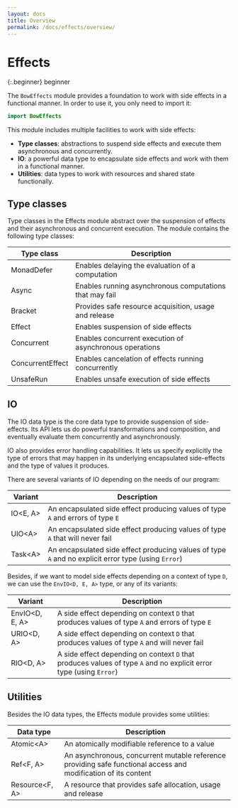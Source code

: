 ```yaml
---
layout: docs
title: Overview
permalink: /docs/effects/overview/
---
```


# Effects
 
 {:.beginner}
 beginner
 
 The `BowEffects` module provides a foundation to work with side effects in a functional manner. In order to use it, you only need to import it:

```swift
import BowEffects
```

 This module includes multiple facilities to work with side effects:
 
 - **Type classes**: abstractions to suspend side effects and execute them asynchronous and concurrently.
 - **IO**: a powerful data type to encapsulate side effects and work with them in a functional manner.
 - **Utilities**: data types to work with resources and shared state functionally.
 
## Type classes
 
 Type classes in the Effects module abstract over the suspension of effects and their asynchronous and concurrent execution. The module contains the following type classes:
 
 | Type class       | Description                                             |
 | ---------------- | ------------------------------------------------------- |
 | MonadDefer       | Enables delaying the evaluation of a computation        |
 | Async            | Enables running asynchronous computations that may fail |
 | Bracket          | Provides safe resource acquisition, usage and release   |
 | Effect           | Enables suspension of side effects                      |
 | Concurrent       | Enables concurrent execution of asynchronous operations |
 | ConcurrentEffect | Enables cancelation of effects running concurrently     |
 | UnsafeRun        | Enables unsafe execution of side effects                |
 
## IO
 
 The IO data type is the core data type to provide suspension of side-effects. Its API lets us do powerful transformations and composition, and eventually evaluate them concurrently and asynchronously.
 
 IO also provides error handling capabilities. It lets us specify explicitly the type of errors that may happen in its underlying encapsulated side-effects and the type of values it produces.
 
 There are several variants of IO depending on the needs of our program:
 
 | Variant        | Description |
 | -------------- | ----------- |
 | IO&lt;E, A&gt; | An encapsulated side effect producing values of type `A` and errors of type `E` |
 | UIO&lt;A&gt;   | An encapsulated side effect producing values of type `A` that will never fail |
 | Task&lt;A&gt;  | An encapsulated side effect producing values of type `A` and no explicit error type (using `Error`) |
 
 Besides, if we want to model side effects depending on a context of type `D`, we can use the `EnvIO<D, E, A>` type, or any of its variants:
 
 | Variant              | Description |
 | -------------------- | ----------- |
 | EnvIO&lt;D, E, A&gt; | A side effect depending on context `D` that produces values of type `A` and errors of type `E` |
 | URIO&lt;D, A&gt;     | A side effect depending on context `D` that produces values of type `A` and will never fail |
 | RIO&lt;D, A&gt;       | A side effect depending on context `D` that produces values of type `A` and no explicit error type (using `Error`) |
 
## Utilities
 
 Besides the IO data types, the Effects module provides some utilities:
 
 | Data type | Description |
 | --------- | ----------- |
 | Atomic&lt;A&gt; | An atomically modifiable reference to a value |
 | Ref&lt;F, A&gt; | An asynchronous, concurrent mutable reference providing safe functional access and modification of its content |
 | Resource&lt;F, A&gt; | A resource that provides safe allocation, usage and release |
 
